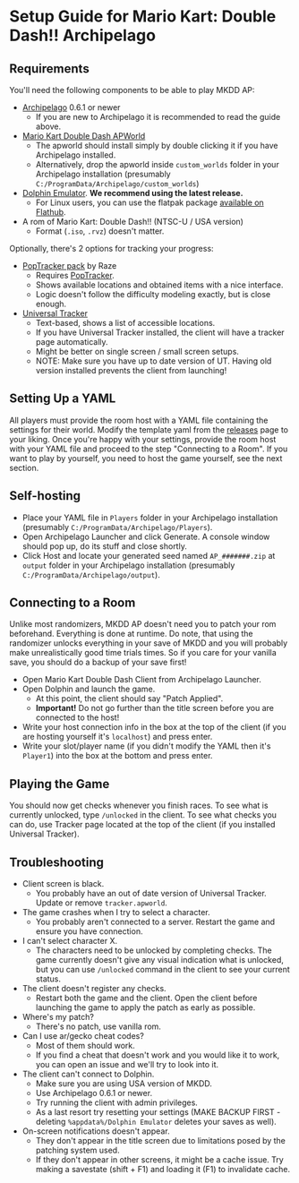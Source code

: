 # Setup Guide for Mario Kart: Double Dash!! Archipelago

## Requirements

You'll need the following components to be able to play MKDD AP:
* [Archipelago](https://archipelago.gg/tutorial/Archipelago/setup/en) 0.6.1 or newer
    * If you are new to Archipelago it is recommended to read the guide above.
* [Mario Kart Double Dash APWorld](https://github.com/aXu-AP/archipelago-double-dash/releases)
    * The apworld should install simply by double clicking it if you have Archipelago installed.
    * Alternatively, drop the apworld inside `custom_worlds` folder in your Archipelago installation (presumably `C:/ProgramData/Archipelago/custom_worlds`)
* [Dolphin Emulator](https://dolphin-emu.org/download/). **We recommend using the latest release.**
    * For Linux users, you can use the flatpak package
    [available on Flathub](https://flathub.org/apps/org.DolphinEmu.dolphin-emu).
* A rom of Mario Kart: Double Dash!! (NTSC-U / USA version)
    * Format (`.iso`, `.rvz`) doesn't matter.

Optionally, there's 2 options for tracking your progress:
* [PopTracker pack](https://github.com/Razerock/double-dash-ap-tracker/releases) by Raze
    * Requires [PopTracker](https://github.com/black-sliver/PopTracker/releases).
    * Shows available locations and obtained items with a nice interface.
    * Logic doesn't follow the difficulty modeling exactly, but is close enough.
* [Universal Tracker](https://github.com/FarisTheAncient/Archipelago/releases)
    * Text-based, shows a list of accessible locations.
    * If you have Universal Tracker installed, the client will have a tracker page automatically.
    * Might be better on single screen / small screen setups.
    * NOTE: Make sure you have up to date version of UT. Having old version installed prevents the client from launching!

## Setting Up a YAML

All players must provide the room host with a YAML file containing the settings for their world. Modify the template yaml from the [releases](https://github.com/aXu-AP/archipelago-double-dash/releases) page to your liking.
Once you're happy with your settings, provide the room host with your YAML file and proceed to the step "Connecting to a Room". If you want to play by yourself, you need to host the game yourself, see the next section.

## Self-hosting

* Place your YAML file in `Players` folder in your Archipelago installation (presumably `C:/ProgramData/Archipelago/Players`).
* Open Archipelago Launcher and click Generate. A console window should pop up, do its stuff and close shortly.
* Click Host and locate your generated seed named `AP_#######.zip` at `output` folder in your Archipelago installation (presumably `C:/ProgramData/Archipelago/output`).

## Connecting to a Room

Unlike most randomizers, MKDD AP doesn't need you to patch your rom beforehand. Everything is done at runtime.
Do note, that using the randomizer unlocks everything in your save of MKDD and you will probably make unrealistically good time trials times. So if you care for your vanilla save, you should do a backup of your save first!
* Open Mario Kart Double Dash Client from Archipelago Launcher.
* Open Dolphin and launch the game.
  * At this point, the client should say "Patch Applied".
  * **Important!** Do not go further than the title screen before you are connected to the host!
* Write your host connection info in the box at the top of the client (if you are hosting yourself it's `localhost`) and press enter.
* Write your slot/player name (if you didn't modify the YAML then it's `Player1`) into the box at the bottom and press enter.

## Playing the Game

You should now get checks whenever you finish races. To see what is currently unlocked, type `/unlocked` in the client. To see what checks you can do, use Tracker page located at the top of the client (if you installed Universal Tracker).

## Troubleshooting

* Client screen is black.
  * You probably have an out of date version of Universal Tracker. Update or remove `tracker.apworld`.
* The game crashes when I try to select a character.
  * You probably aren't connected to a server. Restart the game and ensure you have connection.
* I can't select character X.
  * The characters need to be unlocked by completing checks. The game currently doesn't give any visual indication what is unlocked, but you can use `/unlocked` command in the client to see your current status.
* The client doesn't register any checks.
  * Restart both the game and the client. Open the client before launching the game to apply the patch as early as possible.
* Where's my patch?
  * There's no patch, use vanilla rom.
* Can I use ar/gecko cheat codes?
  * Most of them should work.
  * If you find a cheat that doesn't work and you would like it to work, you can open an issue and we'll try to look into it.
* The client can't connect to Dolphin.
  * Make sure you are using USA version of MKDD.
  * Use Archipelago 0.6.1 or newer.
  * Try running the client with admin privileges.
  * As a last resort try resetting your settings (MAKE BACKUP FIRST - deleting `%appdata%/Dolphin Emulator` deletes your saves as well).
* On-screen notifications doesn't appear.
  * They don't appear in the title screen due to limitations posed by the patching system used.
  * If they don't appear in other screens, it might be a cache issue. Try making a savestate (shift + F1) and loading it (F1) to invalidate cache.
